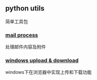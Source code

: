 ## python utils
简单工具包

### [mail process](mail-process)
处理邮件内容及附件

### [windows upload & download](win-upload-download)
windows下在浏览器中实现上传和下载功能
